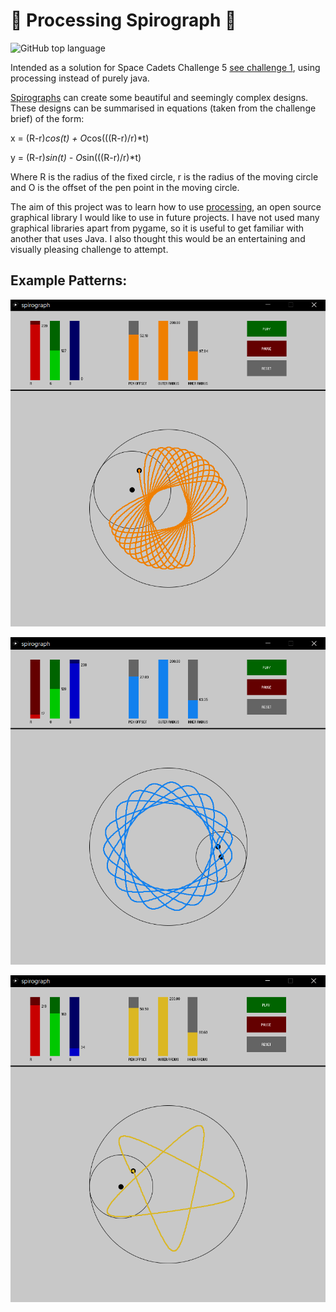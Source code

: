 # :star2: Processing Spirograph :star2:

![GitHub top language](https://img.shields.io/github/languages/top/JamesHarcourt7/processing-spirograph?style=flat-square)

Intended as a solution for Space Cadets Challenge 5 [see challenge 1](https://github.com/JamesHarcourt7/name-scraper), using processing instead of purely java.

[Spirographs](https://en.wikipedia.org/wiki/Spirograph#Mathematical_basis) can create some beautiful and seemingly complex designs. These designs can be summarised in equations (taken from the challenge brief) of the form:

x = (R-r)*cos(t) + O*cos(((R-r)/r)*t)

y = (R-r)*sin(t) - O*sin(((R-r)/r)*t) 

Where R is the radius of the fixed circle, r is the radius of the moving circle and O is the offset of the pen point in the moving circle.

The aim of this project was to learn how to use [processing](https://processing.org/), an open source graphical library I would like to use in future projects. I have not used many graphical libraries apart from pygame, so it is useful to get familiar with another that uses Java. I also thought this would be an entertaining and visually pleasing challenge to attempt. 

## Example Patterns:

![farfalle](/examples/farfalle.png)

![blue_ring](/examples/blue.png)

![star](/examples/star.png)
